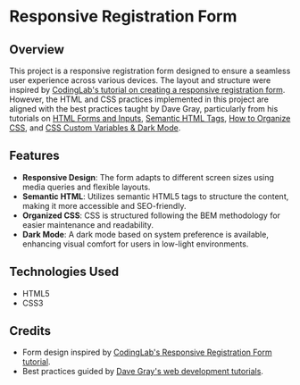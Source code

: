 # Responsive Registration Form

## Overview
This project is a responsive registration form designed to ensure a seamless user experience across various devices. The layout and structure were inspired by [CodingLab's tutorial on creating a responsive registration form](https://youtu.be/moIHTT2XK9g?si=ztIZta0VSkxhuEXU). However, the HTML and CSS practices implemented in this project are aligned with the best practices taught by Dave Gray, particularly from his tutorials on [HTML Forms and Inputs](https://youtu.be/frAGrGN00OA?si=Yah6tfmKK-tWK_Ow), [Semantic HTML Tags](https://youtu.be/kX3TfdUqpuU?si=raCXa60FDQda7Lfh), [How to Organize CSS](https://youtu.be/MNPdifWAAa4?si=KpREUQbe55b5x62j), and [CSS Custom Variables & Dark Mode](https://youtu.be/K_M7D0PfOFM?si=rFq4Hpgv0hDrUsU0).

## Features
- **Responsive Design**: The form adapts to different screen sizes using media queries and flexible layouts.
- **Semantic HTML**: Utilizes semantic HTML5 tags to structure the content, making it more accessible and SEO-friendly.
- **Organized CSS**: CSS is structured following the BEM methodology for easier maintenance and readability.
- **Dark Mode**: A dark mode based on system preference is available, enhancing visual comfort for users in low-light environments.

## Technologies Used
- HTML5
- CSS3

## Credits
- Form design inspired by [CodingLab's Responsive Registration Form tutorial](https://www.youtube.com/watch?v=moIHTT2XK9g).
- Best practices guided by [Dave Gray's web development tutorials](https://www.youtube.com/@DaveGrayTeachesCode).